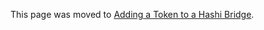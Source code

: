This page was moved to [Adding a Token to a Hashi Bridge](../../../../adding-tokens-to-hashi-bridge).
